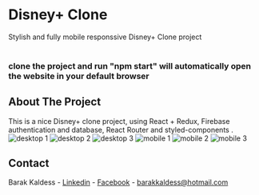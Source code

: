 # Disney+ Clone

Stylish and fully mobile responssive Disney+ Clone project
<br>
<br>
<h3>clone the project and run "npm start" will automatically open the website in your default browser </h3>

## About The Project

This is a nice Disney+ clone project, using React + Redux, Firebase authentication and database, React Router and styled-components .
<br>
![desktop 1](https://res.cloudinary.com/ibarak/image/upload/v1668495616/disney-plus-clone/sa3zfutvua4kb4lgjkot.jpg)
![desktop 2](https://res.cloudinary.com/ibarak/image/upload/v1668495848/disney-plus-clone/sgxpt087amljnhftwb0u.jpg)
![desktop 3](https://res.cloudinary.com/ibarak/image/upload/v1668495616/disney-plus-clone/n2va0mms8ekjfwhspfo0.jpg)
![mobile 1](https://res.cloudinary.com/ibarak/image/upload/v1668495616/disney-plus-clone/edvmwapq9gbnds1cmelo.jpg)
![mobile 2](https://res.cloudinary.com/ibarak/image/upload/v1668495615/disney-plus-clone/wl7rqiwnx7n7acqh2r24.jpg)
![mobile 3](https://res.cloudinary.com/ibarak/image/upload/v1668495615/disney-plus-clone/qhdakgucbrokeiqykkwz.jpg)


## Contact

Barak Kaldess - [Linkedin](https://www.linkedin.com/in/barak-kaldess/) - [Facebook](https://www.facebook.com/barak.kaldess/) - barakkaldess@hotmail.com
